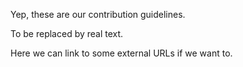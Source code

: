 Yep, these are our contribution guidelines.

To be replaced by real text.

Here we can link to some external URLs if we want to.
